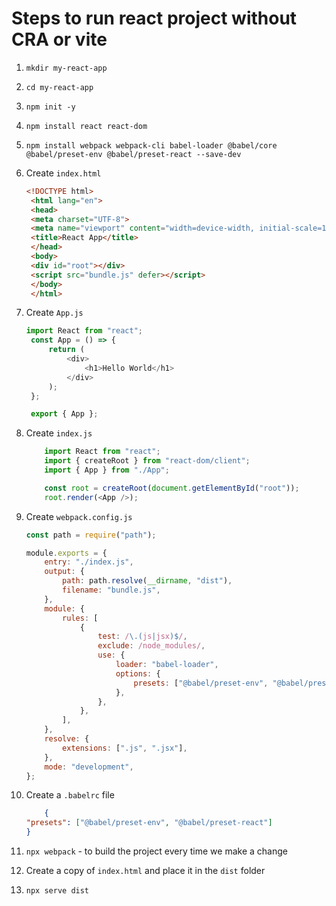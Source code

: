 # Steps to run react project without CRA or vite

1. `mkdir my-react-app`
2. `cd my-react-app`
3. `npm init -y`
4. `npm install react react-dom`
5. `npm install webpack webpack-cli babel-loader @babel/core @babel/preset-env @babel/preset-react --save-dev`
6. Create `index.html`

   ```html
   <!DOCTYPE html>
    <html lang="en">
    <head>
    <meta charset="UTF-8">
    <meta name="viewport" content="width=device-width, initial-scale=1.0">
    <title>React App</title>
    </head>
    <body>
    <div id="root"></div>
    <script src="bundle.js" defer></script>
    </body>
    </html>
   ```

7. Create `App.js`

   ```javascript
   import React from "react";
    const App = () => {
        return (
            <div>
                <h1>Hello World</h1>
            </div>
        );
    };

    export { App };
   ```

8. Create `index.js`

    ```javascript
        import React from "react";
        import { createRoot } from "react-dom/client";
        import { App } from "./App";

        const root = createRoot(document.getElementById("root"));
        root.render(<App />);
    ```

9. Create `webpack.config.js`

    ```javascript
    const path = require("path");

    module.exports = {
        entry: "./index.js",
        output: {
            path: path.resolve(__dirname, "dist"),
            filename: "bundle.js",
        },
        module: {
            rules: [
                {
                    test: /\.(js|jsx)$/,
                    exclude: /node_modules/,
                    use: {
                        loader: "babel-loader",
                        options: {
                            presets: ["@babel/preset-env", "@babel/preset-react"],
                        },
                    },
                },
            ],
        },
        resolve: {
            extensions: [".js", ".jsx"],
        },
        mode: "development",
    };
    ```

10. Create a `.babelrc` file

    ```json
        {
    "presets": ["@babel/preset-env", "@babel/preset-react"]
    }
    ```

11. `npx webpack` - to build the project every time we make a change
12. Create a copy of `index.html` and place it in the `dist` folder
13. `npx serve dist`
